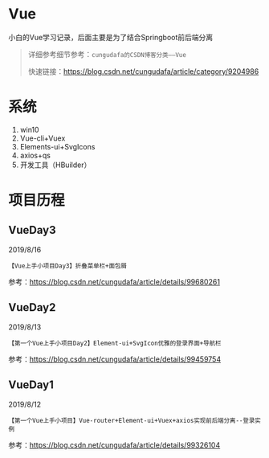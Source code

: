 ﻿# Vue
小白的Vue学习记录，后面主要是为了结合Springboot前后端分离

>详细参考细节参考：`cungudafa的CSDN博客分类——Vue`
>
>快速链接：https://blog.csdn.net/cungudafa/article/category/9204986

# 系统

1. win10
2. Vue-cli+Vuex
3. Elements-ui+SvgIcons
4. axios+qs
5. 开发工具（HBuilder）

# 项目历程

## VueDay3

2019/8/16

`【Vue上手小项目Day3】折叠菜单栏+面包屑`

参考：https://blog.csdn.net/cungudafa/article/details/99680261

## VueDay2

2019/8/13

`【第一个Vue上手小项目Day2】Element-ui+SvgIcon优雅的登录界面+导航栏`

参考：https://blog.csdn.net/cungudafa/article/details/99459754


## VueDay1

2019/8/12

`【第一个Vue上手小项目】Vue-router+Element-ui+Vuex+axios实现前后端分离--登录实例`

参考：https://blog.csdn.net/cungudafa/article/details/99326104
